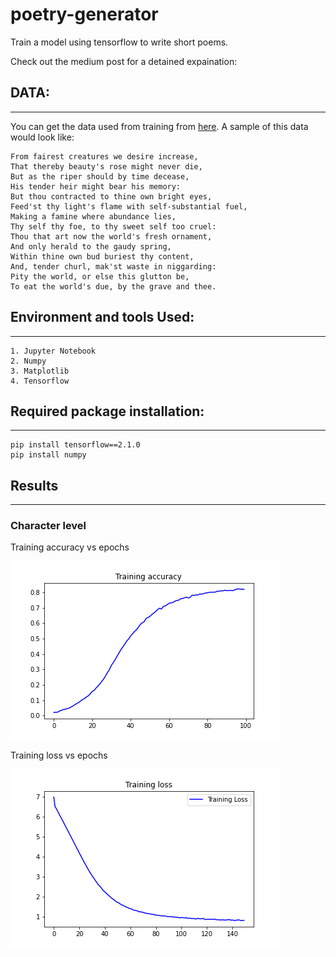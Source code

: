 # poetry-generator

Train a model using tensorflow to write short poems.

Check out the medium post for a detained expaination: 

## DATA:
<hr/>

You can get the data used from training from [here](http://www.shakespeares-sonnets.com/all.php). A sample of this data would look like:

```
From fairest creatures we desire increase,
That thereby beauty's rose might never die,
But as the riper should by time decease,
His tender heir might bear his memory:
But thou contracted to thine own bright eyes,
Feed'st thy light's flame with self-substantial fuel,
Making a famine where abundance lies,
Thy self thy foe, to thy sweet self too cruel:
Thou that art now the world's fresh ornament,
And only herald to the gaudy spring,
Within thine own bud buriest thy content,
And, tender churl, mak'st waste in niggarding:
Pity the world, or else this glutton be,
To eat the world's due, by the grave and thee.
```

## Environment and tools Used:
<hr/>

```
1. Jupyter Notebook
2. Numpy
3. Matplotlib
4. Tensorflow
```

## Required package installation:
<hr/>

```
pip install tensorflow==2.1.0
pip install numpy
```

## Results
<hr/>

### Character level 

Training accuracy vs epochs 

<img align="center" alt="Training accuracy vs epochsr"  src="https://raw.githubusercontent.com/PraveenKumarSridhar/poetry-generator/develop/src/Sonnets/Plots/accuracy_plot.png" />

<br/>

Training loss vs epochs 

<img align="center" alt="Training loss vs epochs "  src="https://raw.githubusercontent.com/PraveenKumarSridhar/poetry-generator/develop/src/Sonnets/Plots/loss_plot.png" />